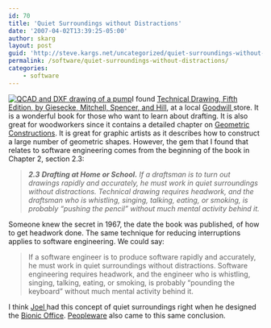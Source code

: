 ```yaml
---
id: 70
title: 'Quiet Surroundings without Distractions'
date: '2007-04-02T13:39:25-05:00'
author: skarg
layout: post
guid: 'http://steve.kargs.net/uncategorized/quiet-surroundings-without-distractions/'
permalink: /software/quiet-surroundings-without-distractions/
categories:
    - software
---
```


[![QCAD and DXF drawing of a pump](http://steve.kargs.net/wp-content/uploads/2007/04/.thumbs/.qcad_pump.png "QCAD and DXF drawing of a pump")](http://steve.kargs.net/wp-content/uploads/2007/04/qcad_pump.png)I found [Technical Drawing, Fifth Edition, by Giesecke, Mitchell, Spencer, and Hill](http://en.wikipedia.org/wiki/Special:Booksources/0130081833), at a local [Goodwill ](http://www.goodwill.org)store. It is a wonderful book for those who want to learn about drafting. It is also great for woodworkers since it contains a detailed chapter on [Geometric Constructions](http://mathworld.wolfram.com/GeometricConstruction.html). It is great for graphic artists as it describes how to construct a large number of geometric shapes. However, the gem that I found that relates to software engineering comes from the beginning of the book in Chapter 2, section 2.3:

> ***2.3** **Drafting at Home or School.** If a draftsman is to turn out drawings rapidly and accurately, he must work in quiet surroundings without distractions. Technical drawing requires headwork, and the draftsman who is whistling, singing, talking, eating, or smoking, is probably “pushing the pencil” without much mental activity behind it.*

Someone knew the secret in 1967, the date the book was published, of how to get headwork done. The same technique for reducing interruptions applies to software engineering. We could say:

> If a software engineer is to produce software rapidly and accurately, he must work in quiet surroundings without distractions. Software engineering requires headwork, and the engineer who is whistling, singing, talking, eating, or smoking, is probably “pounding the keyboard” without much mental activity behind it.

I think [Joel ](http://www.joelonsoftware.com/)had this concept of quiet surroundings right when he designed the [Bionic Office](http://www.joelonsoftware.com/articles/BionicOffice.html). [Peopleware](http://en.wikipedia.org/wiki/Special:Booksources/0932633439) also came to this same conclusion.

> 